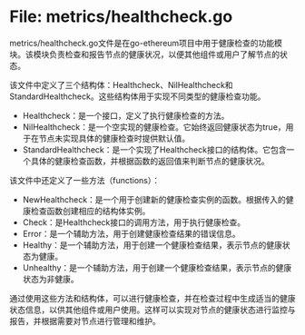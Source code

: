 # File: metrics/healthcheck.go

metrics/healthcheck.go文件是在go-ethereum项目中用于健康检查的功能模块。该模块负责检查和报告节点的健康状况，以便其他组件或用户了解节点的状态。

该文件中定义了三个结构体：Healthcheck、NilHealthcheck和StandardHealthcheck。这些结构体用于实现不同类型的健康检查功能。

- Healthcheck：是一个接口，定义了执行健康检查的方法。
- NilHealthcheck：是一个空实现的健康检查。它始终返回健康状态为true，用于在节点未实现具体的健康检查时提供默认值。
- StandardHealthcheck：是一个实现了Healthcheck接口的结构体。它包含一个具体的健康检查函数，并根据函数的返回值来判断节点的健康状况。

该文件中还定义了一些方法（functions）：

- NewHealthcheck：是一个用于创建新的健康检查实例的函数。根据传入的健康检查函数创建相应的结构体实例。
- Check：是Healthcheck接口的调用方法，用于执行健康检查。
- Error：是一个辅助方法，用于创建健康检查结果的错误信息。
- Healthy：是一个辅助方法，用于创建一个健康检查结果，表示节点的健康状态为健康。
- Unhealthy：是一个辅助方法，用于创建一个健康检查结果，表示节点的健康状态为非健康。

通过使用这些方法和结构体，可以进行健康检查，并在检查过程中生成适当的健康状态信息，以供其他组件或用户使用。这样可以实现对节点的健康状态进行监控与报告，并根据需要对节点进行管理和维护。

